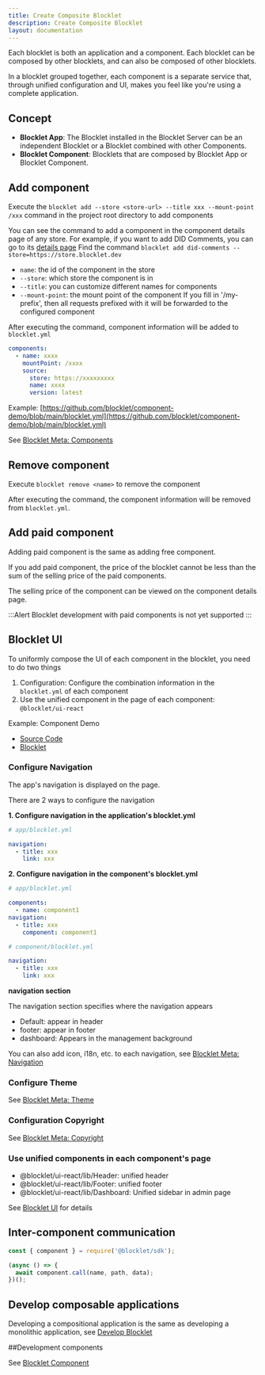 ```yaml
---
title: Create Composite Blocklet
description: Create Composite Blocklet
layout: documentation
---
```


Each blocklet is both an application and a component. Each blocklet can be composed by other blocklets, and can also be composed of other blocklets.

In a blocklet grouped together, each component is a separate service that, through unified configuration and UI, makes you feel like you're using a complete application.

## Concept

- **Blocklet App**: The Blocklet installed in the Blocklet Server can be an independent Blocklet or a Blocklet combined with other Components.
- **Blocklet Component**: Blocklets that are composed by Blocklet App or Blocklet Component.

## Add component

Execute the `blocklet add --store <store-url> --title xxx --mount-point /xxx` command in the project root directory to add components

You can see the command to add a component in the component details page of any store. For example, if you want to add DID Comments, you can go to its [details page](https://store.blocklet.dev/blocklets/z8ia1WEiBZ7hxURf6LwH21Wpg99vophFwSJdu) Find the command `blocklet add did-comments --store=https://store.blocklet.dev`

- `name`: the id of the component in the store
- `--store`: which store the component is in
- `--title`: you can customize different names for components
- `--mount-point`: the mount point of the component If you fill in '/my-prefix', then all requests prefixed with it will be forwarded to the configured component

After executing the command, component information will be added to `blocklet.yml`

```yml
components:
  - name: xxxx
    mountPoint: /xxxx
    source:
      store: https://xxxxxxxxx
      name: xxxx
      version: latest
```

Example: [https://github.com/blocklet/component-demo/blob/main/blocklet.yml](https://github.com/blocklet/component-demo/blob/main/blocklet.yml)

See [Blocklet Meta: Components](/reference/blocklet-spec#components)

## Remove component

Execute `blocklet remove <name>` to remove the component

After executing the command, the component information will be removed from `blocklet.yml`.

## Add paid component

Adding paid component is the same as adding free component.

If you add paid component, the price of the blocklet cannot be less than the sum of the selling price of the paid components.

The selling price of the component can be viewed on the component details page.

:::Alert
Blocklet development with paid components is not yet supported
:::

## Blocklet UI

To uniformly compose the UI of each component in the blocklet, you need to do two things

1. Configuration: Configure the combination information in the `blocklet.yml` of each component
2. Use the unified component in the page of each component: `@blocklet/ui-react`

Example: Component Demo

- [Source Code](https://github.com/blocklet/component-demo)
- [Blocklet](https://dev.store.blocklet.dev/blocklets/z8iZoDztjkY82fsU26vwE8M94eHDK4tjwrFgd)

### Configure Navigation

The app's navigation is displayed on the page.

There are 2 ways to configure the navigation

**1. Configure navigation in the application's blocklet.yml**

```yml
# app/blocklet.yml

navigation:
  - title: xxx
    link: xxx
```

**2. Configure navigation in the component's blocklet.yml**

```yml
# app/blocklet.yml

components:
  - name: component1
navigation:
  - title: xxx
    component: component1
```

```yml
# component/blocklet.yml

navigation:
  - title: xxx
    link: xxx
```

**navigation section**

The navigation section specifies where the navigation appears

- Default: appear in header
- footer: appear in footer
- dashboard: Appears in the management background

You can also add icon, i18n, etc. to each navigation, see [Blocklet Meta: Navigation](/reference/blocklet-spec#navigation)

### Configure Theme

See [Blocklet Meta: Theme](/reference/blocklet-spec#theme)

### Configuration Copyright

See [Blocklet Meta: Copyright](/reference/blocklet-spec#copyright)

### Use unified components in each component's page

- @blocklet/ui-react/lib/Header: unified header
- @blocklet/ui-react/lib/Footer: unified footer
- @blocklet/ui-react/lib/Dashboard: Unified sidebar in admin page

See [Blocklet UI](/reference/blocklet-ui) for details

## Inter-component communication

```js
const { component } = require('@blocklet/sdk');

(async () => {
  await component.call(name, path, data);
})();
```

## Develop composable applications

Developing a compositional application is the same as developing a monolithic application, see [Develop Blocklet](guide/develop)

##Development components

See [Blocklet Component](guide/component)

<!-- ## Develop multiple blocklets in parralel -->
